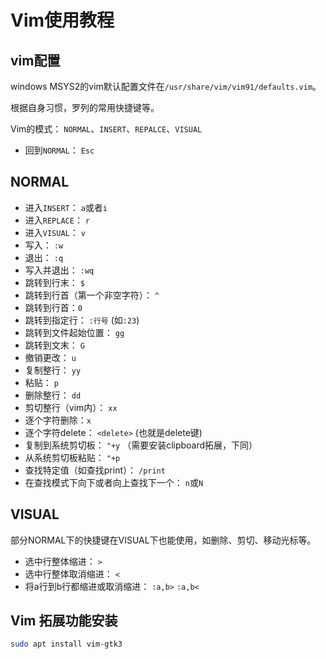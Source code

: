 # Vim使用教程

## vim配置

windows MSYS2的vim默认配置文件在`/usr/share/vim/vim91/defaults.vim`。  

根据自身习惯，罗列的常用快捷键等。  

Vim的模式： `NORMAL`、`INSERT`、`REPALCE`、`VISUAL`  

- 回到`NORMAL`： `Esc`

## NORMAL

- 进入`INSERT`： `a`或者`i`
- 进入`REPLACE`： `r`
- 进入`VISUAL`： `v`
- 写入： `:w`
- 退出： `:q`
- 写入并退出： `:wq`
- 跳转到行末： `$`
- 跳转到行首（第一个非空字符）： `^`
- 跳转到行首：`0`
- 跳转到指定行： `:行号` (如`:23`)
- 跳转到文件起始位置： `gg`
- 跳转到文末： `G`
- 撤销更改： `u`
- 复制整行： `yy`
- 粘贴： `p`
- 删除整行： `dd`
- 剪切整行（vim内）： `xx`
- 逐个字符删除：`x`
- 逐个字符delete： `<delete>` (也就是delete键)
- 复制到系统剪切板： `"+y` （需要安装clipboard拓展，下同）
- 从系统剪切板粘贴： `"+p`
- 查找特定值（如查找print）： `/print`
- 在查找模式下向下或者向上查找下一个： `n`或`N`

## VISUAL

部分NORMAL下的快捷键在VISUAL下也能使用，如删除、剪切、移动光标等。  

- 选中行整体缩进： `>`
- 选中行整体取消缩进： `<`
- 将a行到b行都缩进或取消缩进： `:a,b>` `:a,b<`

## Vim 拓展功能安装

```bash
sudo apt install vim-gtk3
```